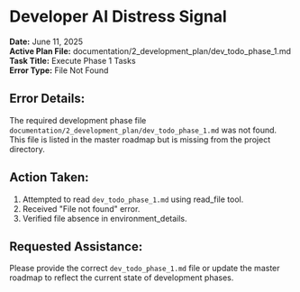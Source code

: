# Developer AI Distress Signal

**Date:** June 11, 2025  
**Active Plan File:** documentation/2_development_plan/dev_todo_phase_1.md  
**Task Title:** Execute Phase 1 Tasks  
**Error Type:** File Not Found  

## Error Details:
The required development phase file `documentation/2_development_plan/dev_todo_phase_1.md` was not found. This file is listed in the master roadmap but is missing from the project directory.

## Action Taken:
1. Attempted to read `dev_todo_phase_1.md` using read_file tool.
2. Received "File not found" error.
3. Verified file absence in environment_details.

## Requested Assistance:
Please provide the correct `dev_todo_phase_1.md` file or update the master roadmap to reflect the current state of development phases.